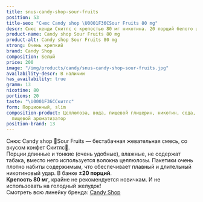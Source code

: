 ```yaml
---
title: snus-candy-shop-sour-fruits
position: 53
title-seo: "Снюс Candy shop \U0001F36CSour Fruits 80 mg"
descr: Снюс кенди Скитлс с крепостью 80 мг никотина. 20 порций белого цвета.
product-name: Candy shop Sour Fruits 80 mg
product-alt: Candy shop Sour Fruits 80 mg
strong: Очень крепкий
brand: Candy Shop
composition: Белый
price: 200
image: "/img/products/candy/snus-candy-shop-sour-fruits.jpg"
availability-descr: В наличии
has_availability: true
gramm: 13
nicotine: 80
portions: 20
taste: "\U0001F36CСкитлс"
form: Порционный, slim
composition-product: Целлюлоза, вода, пищевой глицерин, никотин, сода, карбонат натрия,
  пищевой ароматизатор
position-brand: 13
---
```


Снюс Candy shop 🍬Sour Fruits — бестабачная жевательная смесь, со вкусом конфет Скитлс🍬.<br>
Порции длинные и тонкие (очень удобные),  влажные, не содержат табака, вместо него используется волокна целлюлозы. Пакетики очень плотно набиты содержимым, что обеспечивает плавный и длительный никотиновый удар. В банке **±20 порций**.<br>
**Крепость 80 мг**, крайне не рекомендуется новичкам. И не использовать на голодный желудок!<br>
Смотреть всю линейку бренда: <a href="/candy-shop-snus">Candy Shop</a>